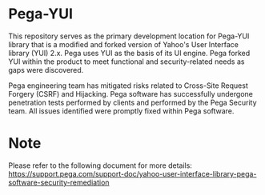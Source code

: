 # Pega-YUI

This repository serves as the primary development location for Pega-YUI library that is a modified and forked version of Yahoo's User Interface library (YUI) 2.x. Pega uses YUI as the basis of its UI engine. Pega forked YUI within the product to meet functional and security-related needs as gaps were discovered.

Pega engineering team has mitigated risks related to Cross-Site Request Forgery (CSRF) and Hijacking.  Pega software has successfully undergone penetration tests performed by clients and performed by the Pega Security team.  All issues identified were promptly fixed within Pega software. 

# Note
Please refer to the following document for more details:
https://support.pega.com/support-doc/yahoo-user-interface-library-pega-software-security-remediation
